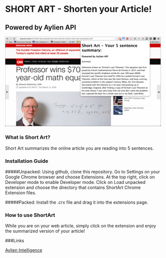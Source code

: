 SHORT ART - Shorten your Article!
=======
Powered by Aylien API
-------

![](shortart.png?raw=true)

### What is Short Art?

Short Art summarizes the online article you are reading into 5 sentences.


### Installation Guide

#####Unpacked:
Using github, clone this repository. Go to Settings on your Google Chrome browser and choose Extensions. At the top right, click on Developer mode to enable Developer mode. Click on Load unpacked extension and choose the directory that contains ShortArt Chrome Extension files.

#####Packed:
Install the .crx file and drag it into the extensions page.

### How to use ShortArt

While you are on your web article, simply click on the extension and enjoy the summarized version of your article!

###Links

[Aylien Intelligence](http://aylien.com/)